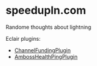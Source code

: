 # speedupln.com
Randome thoughts about lightning

Eclair plugins:

- [ChannelFundingPlugin](Eclair-ChannelFundingPlugin)
- [AmbossHealthPingPlugin](Eclair-AmbossHealthPingPlugin)
